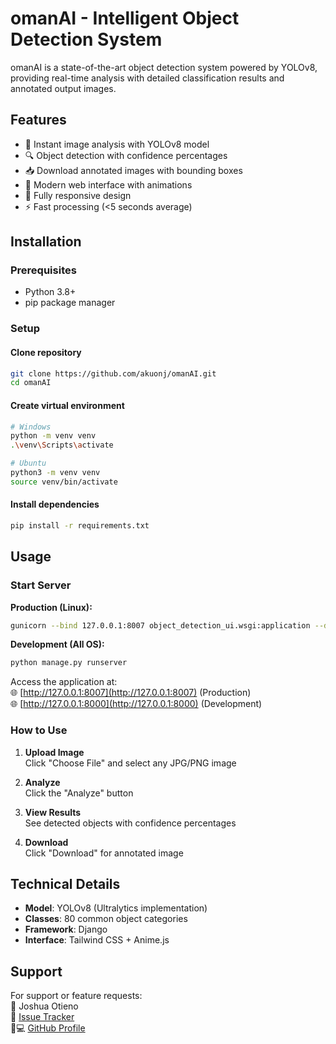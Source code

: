 # omanAI - Intelligent Object Detection System

omanAI is a state-of-the-art object detection system powered by YOLOv8, providing real-time analysis with detailed classification results and annotated output images.


## Features

- 🚀 Instant image analysis with YOLOv8 model
- 🔍 Object detection with confidence percentages
- 📥 Download annotated images with bounding boxes
- 🌈 Modern web interface with animations
- 📱 Fully responsive design
- ⚡ Fast processing (<5 seconds average)

## Installation

### Prerequisites
- Python 3.8+
- pip package manager

### Setup

#### Clone repository
```bash
git clone https://github.com/akuonj/omanAI.git
cd omanAI
```
#### Create virtual environment
```bash
# Windows
python -m venv venv
.\venv\Scripts\activate
```
```bash
# Ubuntu
python3 -m venv venv
source venv/bin/activate
```
#### Install dependencies
```bash
pip install -r requirements.txt
```

## Usage

### Start Server

**Production (Linux):**
```bash
gunicorn --bind 127.0.0.1:8007 object_detection_ui.wsgi:application --daemon
```

**Development (All OS):**
```bash
python manage.py runserver
```

Access the application at:  
🌐 [http://127.0.0.1:8007](http://127.0.0.1:8007) (Production)  
🌐 [http://127.0.0.1:8000](http://127.0.0.1:8000) (Development)

### How to Use

1. **Upload Image**  
   Click "Choose File" and select any JPG/PNG image

2. **Analyze**  
   Click the "Analyze" button

3. **View Results**  
   See detected objects with confidence percentages

4. **Download**  
   Click "Download" for annotated image

## Technical Details

- **Model**: YOLOv8 (Ultralytics implementation)
- **Classes**: 80 common object categories
- **Framework**: Django
- **Interface**: Tailwind CSS + Anime.js

## Support

For support or feature requests:  
📧 Joshua Otieno  
🐛 [Issue Tracker](https://github.com/akuonj/omanAI/issues)  
👨💻 [GitHub Profile](https://github.com/akuonj)

